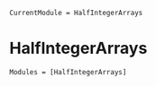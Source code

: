 ```@meta
CurrentModule = HalfIntegerArrays
```

# HalfIntegerArrays

```@autodocs
Modules = [HalfIntegerArrays]
```
